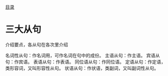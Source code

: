 [目录](./README.md)
# 三大从句

介绍要点，各从句在各次里介绍

名词性从句：作名词用，可作名词在句中的成份。
主语从句：作主语。
宾语从句：作宾语。
表语从句：作表语。
同位语从句：作同位语。
定语从句：作定语，类形容词，又叫形容性从句。
状语从句：作状语，类副词，又叫副词性从句。
